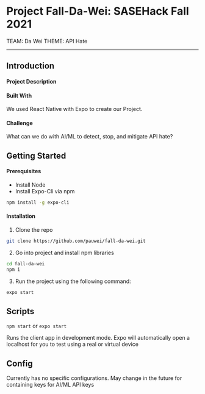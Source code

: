 # Project Fall-Da-Wei: SASEHack Fall 2021
TEAM: Da Wei
THEME: API Hate

---

## Introduction

#### Project Description

#### Built With
We used React Native with Expo to create our Project.

#### Challenge
What can we do with AI/ML to detect, stop, and mitigate API hate?


## Getting Started

#### Prerequisites
* Install Node
* Install Expo-Cli via npm
```sh
npm install -g expo-cli
```

#### Installation
1. Clone the repo
```sh
git clone https://github.com/pauwei/fall-da-wei.git
```
2. Go into project and install npm libraries
```sh
cd fall-da-wei
npm i
```
3. Run the project using the following command:
```sh
expo start
```


## Scripts

`npm start` or `expo start`

Runs the client app in development mode. Expo will automatically open a localhost for you to test using a real or virtual device

## Config
Currently has no specific configurations. May change in the future for containing keys for AI/ML API keys